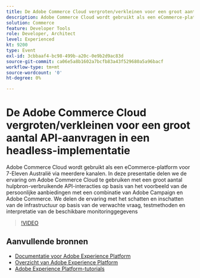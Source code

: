 ```yaml
---
title: De Adobe Commerce Cloud vergroten/verkleinen voor een groot aantal API-aanvragen in een headless-implementatie
description: Adobe Commerce Cloud wordt gebruikt als een eCommerce-platform voor 7-Eleven Australië via meerdere kanalen. In deze presentatie delen we de ervaring om Adobe Commerce Cloud te gebruiken met een groot aantal hulpbron-verbruikende API-interacties op basis van het voorbeeld van de persoonlijke aanbiedingen met een combinatie van Adobe Campaign en Adobe Commerce. We delen ervaringen met het schatten en inschatten van de infrastructuur op basis van de verwachte vraag, testmethoden en interpretatie van de beschikbare monitoringgegevens.
solution: Commerce
feature: Developer Tools
role: Developer, Architect
level: Experienced
kt: 9200
type: Event
exl-id: 3cbbaaf4-bc98-499b-a20c-0e9b2d9ac83d
source-git-commit: ca06e5a8b1602a7bcfb83a43f529680a5a96bacf
workflow-type: tm+mt
source-wordcount: '0'
ht-degree: 0%

---
```


# De Adobe Commerce Cloud vergroten/verkleinen voor een groot aantal API-aanvragen in een headless-implementatie

Adobe Commerce Cloud wordt gebruikt als een eCommerce-platform voor 7-Eleven Australië via meerdere kanalen. In deze presentatie delen we de ervaring om Adobe Commerce Cloud te gebruiken met een groot aantal hulpbron-verbruikende API-interacties op basis van het voorbeeld van de persoonlijke aanbiedingen met een combinatie van Adobe Campaign en Adobe Commerce. We delen de ervaring met het schatten en inschatten van de infrastructuur op basis van de verwachte vraag, testmethoden en interpretatie van de beschikbare monitoringgegevens

>[!VIDEO](https://video.tv.adobe.com/v/337726/?quality=12&learn=on&hidetitle=true)

## Aanvullende bronnen

- [Documentatie voor Adobe Experience Platform](https://experienceleague.adobe.com/docs/experience-platform.html)
- [Overzicht van Adobe Experience Platform](https://experienceleague.adobe.com/docs/experience-platform/landing/home.html)
- [Adobe Experience Platform-tutorials](https://experienceleague.adobe.com/docs/platform-learn/tutorials/overview.html?lang=nl)
